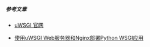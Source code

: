 ##### 参考文章
- [uWSGI 官网](https://uwsgi-docs.readthedocs.io/en/latest/Configuration.html)

- [使用uWSGI Web服务器和Nginx部署Python WSGI应用](https://blog.csdn.net/zstack_org/article/details/53125942)
